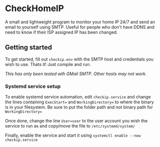 # CheckHomeIP

A small and lightweight program to monitor your home IP 24/7 and send an email to yourself using SMTP. Useful for people who don't have DDNS and need to know if their ISP assigned IP has been changed.

## Getting started
To get started, fill out `checkip.env` with the SMTP host and credentials you wish to use. Thats it! Just compile and run.

*This has only been tested wth GMail SMTP. Other hosts may not work.*

### Systemd service setup
To enable systemd service automation, edit `checkip.service` and change the lines containing `ExecStart=` and `WorkingDirectory=` to where the binary is in your filesystem. Be sure to put the folder path and not binary path for `WorkingDirectory=`

Once done, change the line `User=user` to the user account you wish the service to run as and copy/move the file to `/etc/systemd/system/`

Finally, enable the service and start it using `systemctl enable --now checkip.service`

